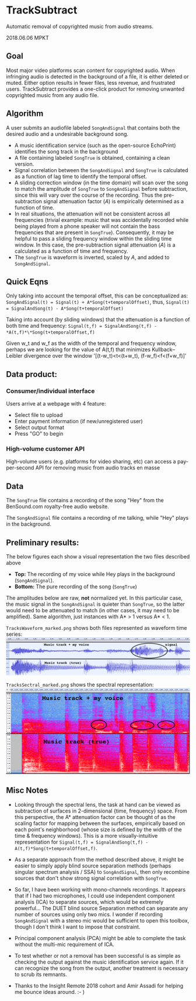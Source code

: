# TrackSubtract
Automatic removal of copyrighted music from audio streams.

2018.06.06 MPKT

## Goal
Most major video platforms scan content for copyrighted audio. When infringing audio is detected in the background of a file, it is either deleted or muted. Either option results in fewer files, less revenue, and frustrated users. TrackSubtract provides a one-click product for removing unwanted copyrighted music from any audio file.


## Algorithm
A user submits an audiofile labeled `SongAndSignal` that contains both the desired audio and a undesirable background song.
-  A music identification service (such as the open-source EchoPrint) identifies the song track in the background
-  A file containing labeled `SongTrue` is obtained, containing a clean version.
-  Signal correlation between the `SongAndSignal` and `SongTrue` is calculated as a function of lag time to identify the temporal offset.
-  A sliding correction window (in the time domain) will scan over the song to match the amplitude of `SongTrue` to `SongAndSignal` before subtraction, since this will vary over the course of the recording. Thus the pre-subtraction signal attenuation factor (*A*) is empirically determined as a function of time.
-  In real situations, the attenuation will not be consistent across all frequencies (trivial example: music that was accidentally recorded while being played from a phone speaker will not contain the bass frequencies that are present in `SongTrue`). Consequently, it may be helpful to pass a sliding frequency window within the sliding time window. In this case, the pre-subtraction signal attenuation (*A*) is a calculated as a function of time and frequency.
-  The `SongTrue` is waveform is inverted, scaled by *A*, and added to `SongAndSignal`.

## Quick Eqns
Only taking into account the temporal offset, this can be conceptualized as: `SongAndSignal(t) = Signal(t) + A*Song(t+temporalOffset)`, thus, `Signal(t) = SignalAndSong(t) - A*Song(t+temporalOffset)`

Taking into account (by sliding windows) that the attenuation is a function of both time and frequency: `Signal(t,f) = SignalAndSong(t,f) - *A(t,f)*\*Song(t+temporalOffset,f)`

Given w_t and w_f as the width of the temporal and frequency window, perhaps we are looking for the value of A(t,f) that minimizes Kullback–Leibler divergence over the window '[(t-w_t)<t<(t+w_t), (f-w_f)<f<(f+w_f)]'

## Data product:
### Consumer/individual interface
Users arrive at a webpage with 4 feature:
-  Select file to upload
-  Enter payment information (if new/unregistered user)
-  Select output format
-  Press "GO" to begin

### High-volume customer API
High-volume users (e.g. platforms for video sharing, etc) can access a pay-per-second API for removing music from audio tracks en masse

## Data
The `SongTrue` file contains a recording of the song "Hey" from the BenSound.com royalty-free audio website.

The `SongAndSignal` file contains a recording of me talking, while "Hey" plays in the background.

## Preliminary results:
The below figures each show a visual representation the two files described above
-  **Top:** The recording of my voice while Hey plays in the background (`SongAndSignal`).
-  **Bottom:** The pure recording of the song (`SongTrue`)

The amplitudes below are raw, **not** normalized yet. In this particular case, the music signal in the `SongAndSignal` is quieter than `SongTrue`, so the latter would need to be attenuated to match (in other cases, it may need to be amplified). Same algorithm, just instances with A* > 1 versus A* < 1.

`TracksWaveform_marked.png` shows both files represented as waveform time series:
![TracksWaveform](TracksWaveform_marked.png)

`TracksSectral_marked.png` shows the spectral representation:
![TracksSpectral](TracksSpectral_marked.png)

## Misc Notes
-  Looking through the spectral lens, the task at hand can be viewed as subtraction of surfaces in 2-dimensional {time, frequency} space. From this perspective, the A* attenuation factor can be thought of as the scaling factor for mapping between the surfaces, empirically based on each point's neighborhood (whose size is defined by the width of the time & frequency windows). This is a more visually-intuitive representation for `Signal(t,f) = SignalAndSong(t,f) - A(t,f)*Song(t+temporalOffset,f)`.

-  As a separate approach from the method described above, it might be easier to simply apply blind source separation methods (perhaps singular spectrum analysis / SSA) to `SongAndSignal`, then only recombine sources that don't show strong signal correlation with `SongTrue`.

-  So far, I have been working with mono-channels recordings. It appears that if I had two microphones, I could use independent component analysis (ICA) to separate sources, which would be extremely powerful... The DUET blind source Separation method can separate any number of sources using only two mics. I wonder if recording `SongAndSignal` with a stereo mic would be sufficient to open this toolbox, though I don't think I want to impose that constraint.

-  Principal component analysis (PCA) might be able to complete the task without the multi-mic requirement of ICA.

-  To test whether or not a removal has been successful is as simple as checking the output against the music identification service again. If it can recognize the song from the output, another treatment is necessary to scrub its remnants.

-  Thanks to the Insight Remote 2018 cohort and Amir Assadi for helping me bounce ideas around. :- )
